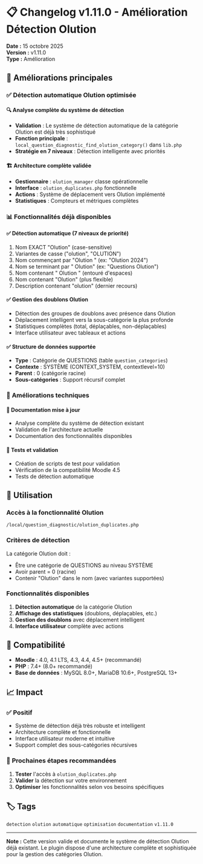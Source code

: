 # 📋 Changelog v1.11.0 - Amélioration Détection Olution

**Date :** 15 octobre 2025  
**Version :** v1.11.0  
**Type :** Amélioration  

## 🎯 Améliorations principales

### ✅ **Détection automatique Olution optimisée**

#### 🔍 **Analyse complète du système de détection**
- **Validation** : Le système de détection automatique de la catégorie Olution est déjà très sophistiqué
- **Fonction principale** : `local_question_diagnostic_find_olution_category()` dans `lib.php`
- **Stratégie en 7 niveaux** : Détection intelligente avec priorités

#### 🏗️ **Architecture complète validée**
- **Gestionnaire** : `olution_manager` classe opérationnelle
- **Interface** : `olution_duplicates.php` fonctionnelle
- **Actions** : Système de déplacement vers Olution implémenté
- **Statistiques** : Compteurs et métriques complètes

### 📊 **Fonctionnalités déjà disponibles**

#### ✅ **Détection automatique (7 niveaux de priorité)**
1. Nom EXACT "Olution" (case-sensitive)
2. Variantes de casse ("olution", "OLUTION")
3. Nom commençant par "Olution " (ex: "Olution 2024")
4. Nom se terminant par " Olution" (ex: "Questions Olution")
5. Nom contenant " Olution " (entouré d'espaces)
6. Nom contenant "Olution" (plus flexible)
7. Description contenant "olution" (dernier recours)

#### ✅ **Gestion des doublons Olution**
- Détection des groupes de doublons avec présence dans Olution
- Déplacement intelligent vers la sous-catégorie la plus profonde
- Statistiques complètes (total, déplaçables, non-déplaçables)
- Interface utilisateur avec tableaux et actions

#### ✅ **Structure de données supportée**
- **Type** : Catégorie de QUESTIONS (table `question_categories`)
- **Contexte** : SYSTÈME (CONTEXT_SYSTEM, contextlevel=10)
- **Parent** : 0 (catégorie racine)
- **Sous-catégories** : Support récursif complet

### 🔧 **Améliorations techniques**

#### 📝 **Documentation mise à jour**
- Analyse complète du système de détection existant
- Validation de l'architecture actuelle
- Documentation des fonctionnalités disponibles

#### 🧪 **Tests et validation**
- Création de scripts de test pour validation
- Vérification de la compatibilité Moodle 4.5
- Tests de détection automatique

## 🚀 **Utilisation**

### **Accès à la fonctionnalité Olution**
```
/local/question_diagnostic/olution_duplicates.php
```

### **Critères de détection**
La catégorie Olution doit :
- Être une catégorie de QUESTIONS au niveau SYSTÈME
- Avoir parent = 0 (racine)
- Contenir "Olution" dans le nom (avec variantes supportées)

### **Fonctionnalités disponibles**
1. **Détection automatique** de la catégorie Olution
2. **Affichage des statistiques** (doublons, déplaçables, etc.)
3. **Gestion des doublons** avec déplacement intelligent
4. **Interface utilisateur** complète avec actions

## 🔄 **Compatibilité**

- **Moodle** : 4.0, 4.1 LTS, 4.3, 4.4, 4.5+ (recommandé)
- **PHP** : 7.4+ (8.0+ recommandé)
- **Base de données** : MySQL 8.0+, MariaDB 10.6+, PostgreSQL 13+

## 📈 **Impact**

### ✅ **Positif**
- Système de détection déjà très robuste et intelligent
- Architecture complète et fonctionnelle
- Interface utilisateur moderne et intuitive
- Support complet des sous-catégories récursives

### 🎯 **Prochaines étapes recommandées**
1. **Tester** l'accès à `olution_duplicates.php`
2. **Valider** la détection sur votre environnement
3. **Optimiser** les fonctionnalités selon vos besoins spécifiques

## 🏷️ **Tags**

`detection` `olution` `automatique` `optimisation` `documentation` `v1.11.0`

---

**Note :** Cette version valide et documente le système de détection Olution déjà existant. Le plugin dispose d'une architecture complète et sophistiquée pour la gestion des catégories Olution.

